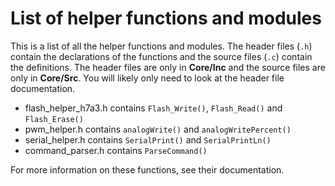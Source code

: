 # List of helper functions and modules
This is a list of all the helper functions and modules. The header files (`.h`) contain the declarations of the functions and the source files (`.c`) contain the definitions. The header files are only in **Core/Inc** and the source files are only in **Core/Src**. You will likely only need to look at the header file documentation.

- flash_helper_h7a3.h contains `Flash_Write()`, `Flash_Read()` and `Flash_Erase()`
- pwm_helper.h contains `analogWrite()` and `analogWritePercent()`
- serial_helper.h contains `SerialPrint()` and `SerialPrintLn()`
- command_parser.h contains `ParseCommand()`

For more information on these functions, see their documentation.